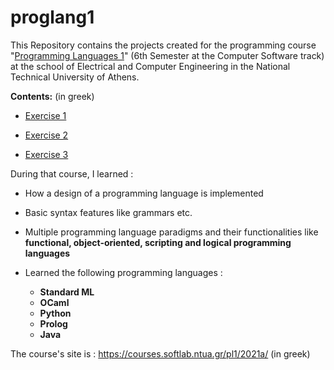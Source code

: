 # proglang1
This Repository contains the projects created for the programming course "[Programming Languages 1](https://courses.softlab.ntua.gr/pl1/2021a/)" (6th Semester at the Computer Software track) at the school of Electrical and Computer Engineering in the National Technical University of Athens.

**Contents:**    (in greek)

  * [Exercise 1](https://courses.softlab.ntua.gr/pl1/2021a/Exercises/exer21-1.pdf)
  
  * [Exercise 2](https://courses.softlab.ntua.gr/pl1/2021a/Exercises/exer21-2.pdf)
  
  * [Exercise 3](https://courses.softlab.ntua.gr/pl1/2021a/Exercises/exer21-3.pdf)

During that course, I learned :

  * How a design of a programming language is implemented

  * Basic syntax features like grammars etc.

  * Multiple programming language paradigms and their functionalities like **functional, object-oriented, scripting and logical programming languages**

  * Learned the following programming languages : 
    * **Standard ML**
    * **OCaml**
    *  **Python**
    *  **Prolog** 
    *  **Java**

The course's site is : https://courses.softlab.ntua.gr/pl1/2021a/ (in greek) 

